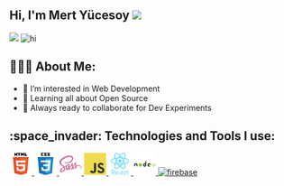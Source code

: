 <h2 align="left">
  <br>Hi, I'm Mert Yücesoy <img src="https://user-images.githubusercontent.com/42378118/110234147-e3259600-7f4e-11eb-95be-0c4047144dea.gif" width="30"><br>
</h2>
 <img src="https://media.giphy.com/stickers/vettitecnologia-pokemon-kanto-gen1-SudTherS6xNjITcEyc/giphy.gif" width="30">
 <img src="https://gifs.giphy.com/gifs/90s-the-girls-are-in-charge-xuXzcHMkuwvf2/giphy.gif" alt="hi" width="480" height="360">

<h2 align="left">👨🏻‍💻 About Me:</h2>

- 👀 I’m interested in Web Development
- 🌱 Learning all about Open Source
- 🐙 Always ready to collaborate for Dev Experiments

<h2 align="left">:space_invader: Technologies and Tools I use:</h2>
<p align="left">
  <a href="https://www.w3.org/html/" target="_blank"> <img src="https://raw.githubusercontent.com/devicons/devicon/master/icons/html5/html5-original-wordmark.svg" alt="html5" width="40" height="40"/> </a>
  <a href="https://www.w3schools.com/css/" target="_blank"> <img src="https://raw.githubusercontent.com/devicons/devicon/master/icons/css3/css3-original-wordmark.svg" alt="css3" width="40" height="40"/> </a>
  <a href="https://sass-lang.com" target="_blank"> <img src="https://raw.githubusercontent.com/devicons/devicon/master/icons/sass/sass-original.svg" alt="sass" width="40" height="40"/> </a>
  <a href="https://developer.mozilla.org/en-US/docs/Web/JavaScript" target="_blank"> <img src="https://raw.githubusercontent.com/devicons/devicon/master/icons/javascript/javascript-original.svg" alt="javascript" width="40" height="40"/> </a>
  <a href="https://reactjs.org/" target="_blank"> <img src="https://raw.githubusercontent.com/devicons/devicon/master/icons/react/react-original-wordmark.svg" alt="react" width="40" height="40"/> </a>
  <a href="https://nodejs.org" target="_blank"> <img src="https://raw.githubusercontent.com/devicons/devicon/master/icons/nodejs/nodejs-original-wordmark.svg" alt="nodejs" width="40" height="40"/> </a>
  <a href="https://firebase.google.com/" target="_blank"> <img src="https://www.vectorlogo.zone/logos/firebase/firebase-icon.svg" alt="firebase" width="40" height="40"/> </a>
</p>
<!---
yucesoymert/yucesoymert is a ✨ special ✨ repository because its `README.md` (this file) appears on your GitHub profile.
You can click the Preview link to take a look at your changes.
--->
